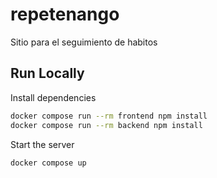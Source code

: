 # repetenango

Sitio para el seguimiento de habitos


## Run Locally

Install dependencies

```bash
docker compose run --rm frontend npm install
docker compose run --rm backend npm install
```

Start the server

```bash
docker compose up
```
